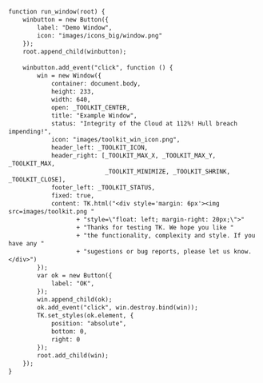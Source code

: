     function run_window(root) {
        winbutton = new Button({
            label: "Demo Window",
            icon: "images/icons_big/window.png"
        });
        root.append_child(winbutton);

        winbutton.add_event("click", function () { 
            win = new Window({
                container: document.body,
                height: 233,
                width: 640,
                open: _TOOLKIT_CENTER,
                title: "Example Window",
                status: "Integrity of the Cloud at 112%! Hull breach impending!",
                icon: "images/toolkit_win_icon.png",
                header_left: _TOOLKIT_ICON,
                header_right: [_TOOLKIT_MAX_X, _TOOLKIT_MAX_Y, _TOOLKIT_MAX,
                               _TOOLKIT_MINIMIZE, _TOOLKIT_SHRINK, _TOOLKIT_CLOSE],
                footer_left: _TOOLKIT_STATUS,
                fixed: true,
                content: TK.html("<div style='margin: 6px'><img src=images/toolkit.png "
                       + "style=\"float: left; margin-right: 20px;\">"
                       + "Thanks for testing TK. We hope you like "
                       + "the functionality, complexity and style. If you have any "
                       + "sugestions or bug reports, please let us know.</div>")
            });
            var ok = new Button({
                label: "OK",
            });
            win.append_child(ok);
            ok.add_event("click", win.destroy.bind(win));
            TK.set_styles(ok.element, {
                position: "absolute",
                bottom: 0,
                right: 0
            });
            root.add_child(win);
        });
    }

<script> prepare_example(); </script>
